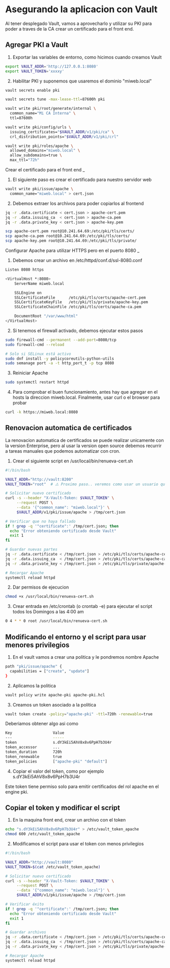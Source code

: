 Asegurando la aplicacion con Vault
=

Al tener desplegado Vault, vamos a aprovecharlo y utilizar su PKI para poder a traves de la CA crear un certificado para el front end.

Agregar PKI a Vault
-

1. Exportar las variables de entorno, como hicimos cuando creamos Vault

``` bash
export VAULT_ADDR='http://127.0.0.1:8080'
export VAULT_TOKEN='xxxxy'  
```

2. Habilitar PKI y suponemos que usaremos el dominio "miweb.local"

```bash
vault secrets enable pki

vault secrets tune -max-lease-ttl=87600h pki

vault write pki/root/generate/internal \
  common_name="Mi CA Interna" \
  ttl=87600h

vault write pki/config/urls \
  issuing_certificates="$VAULT_ADDR/v1/pki/ca" \
  crl_distribution_points="$VAULT_ADDR/v1/pki/crl"

vault write pki/roles/apache \
  allowed_domains="miweb.local" \
  allow_subdomains=true \
  max_ttl="72h"
```


Crear el certificado para el front end
_

1. El siguiente paso es crear el certificado para nuestro servidor web

```bash
vault write pki/issue/apache \
  common_name="miweb.local" > cert.json
```

2. Debemos extraer los archivos para poder copiarlos al frontend

```bash
jq -r .data.certificate < cert.json > apache-cert.pem
jq -r .data.issuing_ca  < cert.json > apache-ca.pem
jq -r .data.private_key < cert.json > apache-key.pem

scp apache-cert.pem root@10.241.64.69:/etc/pki/tls/certs/
scp apache-ca.pem root@10.241.64.69:/etc/pki/tls/certs/
scp apache-key.pem root@10.241.64.69:/etc/pki/tls/private/
```

Configurar Apache para utilizar HTTPS pero en el puerto 8080
_

1. Debemos crear un archivo en /etc/httpd/conf.d/ssl-8080.conf

```bash
Listen 8080 https

<VirtualHost *:8080>
    ServerName miweb.local

    SSLEngine on
    SSLCertificateFile      /etc/pki/tls/certs/apache-cert.pem
    SSLCertificateKeyFile   /etc/pki/tls/private/apache-key.pem
    SSLCertificateChainFile /etc/pki/tls/certs/apache-ca.pem

    DocumentRoot "/var/www/html"
</VirtualHost>
```

2. Si tenemos el firewall activado, debemos ejecutar estos pasos

```bash
sudo firewall-cmd --permanent --add-port=8080/tcp
sudo firewall-cmd --reload

# Solo si SELinux está activo
sudo dnf install -y policycoreutils-python-utils
sudo semanage port -a -t http_port_t -p tcp 8080
```

3. Reiniciar Apache

```bash
sudo systemctl restart httpd
```

4. Para comprobar el buen funcionamiento, antes hay que agregar en el hosts la direccion miweb.local. Finalmente, usar curl o el browser para probar

```bash
curl -k https://miweb.local:8080
```

Renovacion automatica de certificados
-

La renovacion automatica de certificados se puede realizar unicamente con la version Enterprise, pero al usar la version open source debemos recurrir a tareas manuales que podemos automatizar con cron.

1. Crear el siguiente script en /usr/local/bin/renueva-cert.sh

```bash
#!/bin/bash

VAULT_ADDR="http://vault:8200"
VAULT_TOKEN="root"  # ⚠️ Proximo paso.. veremos como usar un usuario que no es el root

# Solicitar nuevo certificado
curl -s --header "X-Vault-Token: $VAULT_TOKEN" \
     --request POST \
     --data '{"common_name": "miweb.local"}' \
     $VAULT_ADDR/v1/pki/issue/apache > /tmp/cert.json

# Verificar que no haya fallado
if ! grep -q '"certificate":' /tmp/cert.json; then
  echo "Error obteniendo certificado desde Vault"
  exit 1
fi

# Guardar nuevas partes
jq -r .data.certificate < /tmp/cert.json > /etc/pki/tls/certs/apache-cert.pem
jq -r .data.issuing_ca  < /tmp/cert.json > /etc/pki/tls/certs/apache-ca.pem
jq -r .data.private_key < /tmp/cert.json > /etc/pki/tls/private/apache-key.pem

# Recargar Apache
systemctl reload httpd
```

2.  Dar permisos de ejecucion

```bash
chmod +x /usr/local/bin/renueva-cert.sh
```

3. Crear entrada en /etc/crontab (o crontab -e) para ejecutar el script todos los Domingos a las 4:00 am 

```bash
0 4 * * 0 root /usr/local/bin/renueva-cert.sh
```

Modificando el entorno y el script para usar menores privilegios
-

1. En el vault vamos a crear una politica y le pondremos nombre Apache

```bash
path "pki/issue/apache" {
  capabilities = ["create", "update"]
}
```

2. Aplicamos la politica

```bash
vault policy write apache-pki apache-pki.hcl
```

3. Creamos un token asociado a la politica

```bash
vault token create -policy="apache-pki" -ttl=720h -renewable=true
```

Deberiamos obtener algo asi como

```bash
Key                  Value
---                  -----
token                s.dY3kEi5AhV8x8v6PpH7b3U4r
token_accessor       ...
token_duration       720h
token_renewable      true
token_policies       ["apache-pki" "default"]
```

4. Copiar el valor del token, como por ejemplo s.dY3kEi5AhV8x8v6PpH7b3U4r

Este token tiene permiso solo para emitir certificados del rol apache en el engine pki.

Copiar el token y modificar el script
-

1. En la maquina front end, crear un archivo con el token

```bash
echo "s.dY3kEi5AhV8x8v6PpH7b3U4r" > /etc/vault_token_apache
chmod 600 /etc/vault_token_apache
```

2. Modificamos el script para usar el token con menos privilegios

```bash
#!/bin/bash

VAULT_ADDR="http://vault:8080"
VAULT_TOKEN=$(cat /etc/vault_token_apache)

# Solicitar nuevo certificado
curl -s --header "X-Vault-Token: $VAULT_TOKEN" \
     --request POST \
     --data '{"common_name": "miweb.local"}' \
     $VAULT_ADDR/v1/pki/issue/apache > /tmp/cert.json

# Verificar éxito
if ! grep -q '"certificate":' /tmp/cert.json; then
  echo "Error obteniendo certificado desde Vault"
  exit 1
fi

# Guardar archivos
jq -r .data.certificate < /tmp/cert.json > /etc/pki/tls/certs/apache-cert.pem
jq -r .data.issuing_ca  < /tmp/cert.json > /etc/pki/tls/certs/apache-ca.pem
jq -r .data.private_key < /tmp/cert.json > /etc/pki/tls/private/apache-key.pem

# Recargar Apache
systemctl reload httpd
```


